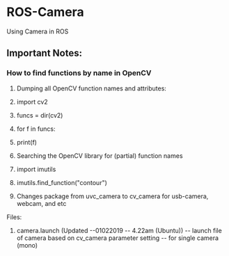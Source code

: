 # ROS-Camera
Using Camera in ROS

## Important Notes:

### How to find functions by name in OpenCV

1.  Dumping all OpenCV function names and attributes:
  1.  import cv2
  2.  funcs = dir(cv2)
  3.  for f in funcs:
  4.  print(f)

2.  Searching the OpenCV library for (partial) function names
  1.  import imutils
  2.  imutils.find_function("contour")

2.  Changes package from uvc_camera to cv_camera for usb-camera, webcam, and etc

Files:
1. camera.launch (Updated --01022019 -- 4.22am (Ubuntu))
  --  launch file of camera based on cv_camera parameter setting
  --  for single camera (mono)

